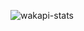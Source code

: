 ![wakapi-stats](https://github-readme-stats.vercel.app/api/wakatime?username=oleting&api_domain=wakapi.plexx.dev&bg_color=1A202C&title_color=2F8)
